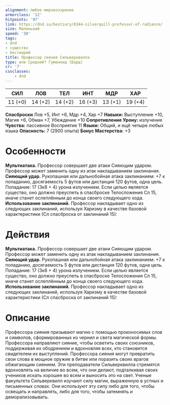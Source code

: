 ```yaml
---
alignment: любое мировоззрение
armorclass: '12'
hitpoints: '97'
link: https://dnd.su/bestiary/8344-silverquill-professor-of-radiance/
size: Маленький
speed: '30'
tags:
- dnd
- существо
- бестиарий
title: Профессор сияния Сильверквилла
type: или Средний? Гуманоид (Бард)
cr: '7'
cssclasses:
    - dnd
---
```



| СИЛ | ЛОВ | ТЕЛ | ИНТ | МДР | ХАР |
|---|---|---|---|---|---|
| 11 (+0) | 14 (+2) | 14 (+2) | 16 (+3) | 13 (+1) | 19 (+4) |
**Спасброски** Лов +5, Инт +6, Мдр +4, Хар +7
**Навыки:** Выступление +10, Магия +6, Обман +7, Убеждение +10
**Сопротивление Урону:** излучение
**Чувства:** пассивное Восприятие 11
**Языки:** Общий, и ещё четыре любых языка
**Опасность:** 7 (2900 опыта)
**Бонус Мастерства:** +3


# Особенности
**Мультиатака.** Профессор совершает две атаки Сияющим ударом. Профессор может заменить одну из атак накладыванием заклинания.
**Сияющий удар.** Рукопашная или дальнобойная атака заклинанием: +7 к попаданию, досягаемость 5 футов или дистанция 120 футов, одна цель. Попадание: 17 (3к8 + 4) урона излучением. Если целью является существо, оно должно преуспеть в спасброске Телосложения Сл 15, иначе станет ослеплённым до конца своего следующего хода.
**Использование заклинаний.** Профессор накладывает одно из следующих заклинаний, используя Харизму в качестве базовой характеристики (Сл спасброска от заклинаний 15):


# Действия
**Мультиатака.** Профессор совершает две атаки Сияющим ударом. Профессор может заменить одну из атак накладыванием заклинания.
**Сияющий удар.** Рукопашная или дальнобойная атака заклинанием: +7 к попаданию, досягаемость 5 футов или дистанция 120 футов, одна цель. Попадание: 17 (3к8 + 4) урона излучением. Если целью является существо, оно должно преуспеть в спасброске Телосложения Сл 15, иначе станет ослеплённым до конца своего следующего хода.
**Использование заклинаний.** Профессор накладывает одно из следующих заклинаний, используя Харизму в качестве базовой характеристики (Сл спасброска от заклинаний 15):


# Описание
Профессора сияния призывают магию с помощью произносимых слов и символов, сформированных из чернил и света магической формы. Профессора направляют сияние, чтобы осветить своих союзников, поддерживая их ободрением и вдохновляя всех, кто становится свидетелем их выступлений. Профессора сияния могут превратить свои слова в мощное оружие в битве или поразить своих врагов обжигающим сиянием. Эти преподаватели Сильверквилла стремятся вдохновлять на величие во всем, что они делают, подталкивая своих учеников искать хорошее во всем и выносить это на свет. Ученые факультета Сильверквилл изучают силу магии, выраженную в устных и письменных словах. Они используют эту силу либо для того, чтобы освещать и направлять, либо для того, чтобы затемнять и деморализовывать.